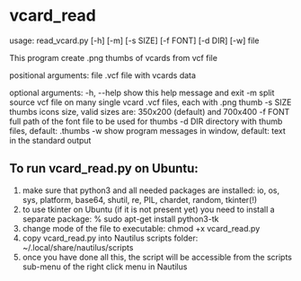 # vcard_read

usage: read_vcard.py [-h] [-m] [-s SIZE] [-f FONT] [-d DIR] [-w] file

This program create .png thumbs of vcards from vcf file

positional arguments:
  file        .vcf file with vcards data

optional arguments:
  -h, --help  show this help message and exit
  -m          split source vcf file on many single vcard .vcf files, each with .png thumb
  -s SIZE     thumbs icons size, valid sizes are: 350x200 (default) and 700x400
  -f FONT     full path of the font file to be used for thumbs
  -d DIR      directory with thumb files, default: <file>.thumbs
  -w          show program messages in window, default: text in the standard
              output


To run vcard_read.py on Ubuntu:
-------------------------------
1) make sure that python3 and all needed packages are installed: 
	io, os, sys, platform, base64, shutil, re, PIL, chardet, random, tkinter(!)
2) to use tkinter on Ubuntu (if it is not present yet) you  need to install a separate package:
    % sudo apt-get install python3-tk
3) change mode of the file to executable:  chmod +x vcard_read.py
4) copy vcard_read.py into Nautilus scripts folder: ~/.local/share/nautilus/scripts
5) once you have done all this, the script will be accessible from the scripts sub-menu of the right click menu in Nautilus